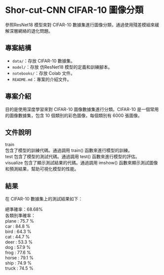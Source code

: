 # Shor-cut-CNN CIFAR-10 圖像分類

參照ResNet18 模型來對 CIFAR-10 數據集進行圖像分類，通過使用殘差模組來緩解深層網絡的退化問題。

## 專案結構

- `data/`：存放 CIFAR-10 數據集。
- `model/`：存放 仿ResNet18 模型的定義和訓練腳本。
- `notebooks/`：存放 Colab 文件。
- `README.md`：專案的介紹文件。

## 專案介紹

目的是使用深度學習來對 CIFAR-10 圖像數據集進行分類。CIFAR-10 是一個常用的圖像數據集，包含 10 個類別的彩色圖像，每個類別有 6000 張圖像。

## 文件說明  
train  
包含了模型的訓練代碼。通過調用 train() 函數來進行模型的訓練。  
test 
包含了模型的測試代碼。通過調用 test() 函數來進行模型的評估。  
visualize
包含了顯示測試結果的代碼。通過調用 imshow() 函數來顯示測試圖像和預測結果，幫助可視化模型的性能。  

## 結果  
在 CIFAR-10 數據集上的測試結果如下：  

總準確率：68.68%  
各類別準確率：  
plane : 75.7 %  
car : 84.8 %  
bird : 64.3 %  
cat : 44.7 %  
deer : 53.3 %  
dog : 57.9 %  
frog : 77.6 %  
horse : 79.1 %  
ship : 74.9 %  
truck : 74.5 %  
